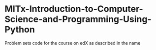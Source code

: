 # MITx-Introduction-to-Computer-Science-and-Programming-Using-Python
Problem sets code for the course on edX as described in the name
